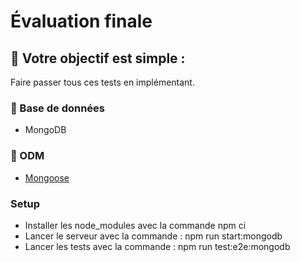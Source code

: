 # Évaluation finale 

## 🎯 **Votre objectif est simple :** 
Faire passer tous ces tests en implémentant.

### 💾 Base de données
* MongoDB

### 💾 ODM
* [Mongoose](https://docs.nestjs.com/techniques/mongodb)

### Setup
* Installer les node_modules avec la commande npm ci
* Lancer le serveur avec la commande : npm run start:mongodb
* Lancer les tests avec la commande : npm run test:e2e:mongodb

